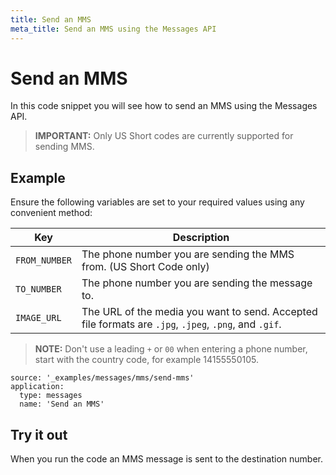 ```yaml
---
title: Send an MMS
meta_title: Send an MMS using the Messages API
---
```


# Send an MMS

In this code snippet you will see how to send an MMS using the Messages API.

> **IMPORTANT:** Only US Short codes are currently supported for sending MMS.

## Example

Ensure the following variables are set to your required values using any convenient method:

| Key           | Description  |
| ---- | ---- |
| `FROM_NUMBER` | The phone number you are sending the MMS from. (US Short Code only) |
| `TO_NUMBER`   | The phone number you are sending the message to. |
| `IMAGE_URL`     | The URL of the media you want to send. Accepted file formats are `.jpg`, `.jpeg`, `.png`, and `.gif`. |

> **NOTE:** Don't use a leading `+` or `00` when entering a phone number, start with the country code, for example 14155550105.

```code_snippets
source: '_examples/messages/mms/send-mms'
application:
  type: messages
  name: 'Send an MMS'
```

## Try it out

When you run the code an MMS message is sent to the destination number.